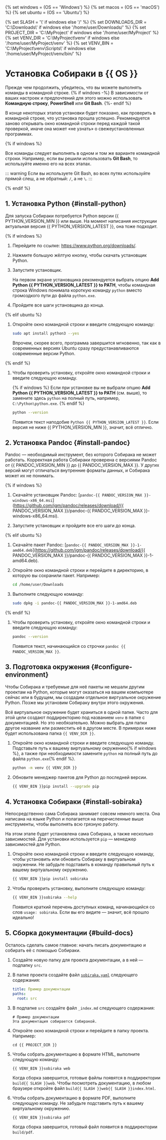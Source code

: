 {% set windows = (OS == 'Windows') %}
{% set macos = (OS == 'macOS') %}
{% set ubuntu = (OS == 'Ubuntu') %}

{% set SLASH = '\\' if windows else '/' %}
{% set DOWNLOADS_DIR = 'C:\\Downloads\\' if windows else '/home/user/Downloads/' %}
{% set PROJECT_DIR = 'C:\\MyProject' if windows else '/home/user/MyProject' %}
{% set VENV_DIR = 'C:\\MyProject\\venv' if windows else '/home/user/MyProject/venv' %}
{% set VENV_BIN = 'C:\\MyProject\\venv\\Scripts\\' if windows else '/home/user/MyProject/venv/bin/' %}

# Установка Собираки в {{ OS }}

Прежде чем продолжить, убедитесь, что вы можете выполнять команды в командной строке.
{% if windows -%}
В зависимости от ваших настроек и предпочтений для этого можно использовать **Командную строку**, **PowerShell** или **Git Bash**.
{%- endif %}

В конце некоторых этапов установки будет показано, как проверить в командной строке, что установка прошла успешно. Рекомендуется заново открывать окно командной строки перед каждой такой проверкой, иначе она может «не узнать» о свежеустановленных программах.

{% if windows %}

Все команды следует выполнять в одном и том же варианте командной строки. Например, если вы решили использовать **Git Bash**, то используйте именно его на всех этапах.

::: warning
Если вы используете Git Bash, во всех путях используйте прямой слеш, а не обратный: `/`, а не `\`.
:::

{% endif %}

## 1. Установка Python {#install-python}

Для запуска Собираки потребуется Python версии {{ PYTHON_VERSION_MIN }} или выше. На момент написания инструкции актуальная версия {{ PYTHON_VERSION_LATEST }}, она тоже подходит.

{% if windows %}

1. Перейдите по ссылке: <https://www.python.org/downloads/>.

1. Нажмите большую жёлтую кнопку, чтобы скачать установщик Python.

1. Запустите установщик.

   На первом экране установщика рекомендуется выбрать опцию **Add Python {{ PYTHON_VERSION_LATEST }} to PATH**, чтобы командная строка Windows понимала короткую команду `python` вместо громоздкого пути до файла `python.exe`.

1. Пройдите все шаги установщика до конца.

{% elif ubuntu %}

1. Откройте окно командной строки и введите следующую команду:

   ```sh
   sudo apt install python3 --yes
   ```

   Впрочем, скорее всего, программа завершится мгновенно, так как в современных версиях Ubuntu сразу предустанавливаются современные версии Python.

{% endif %}

1. Чтобы проверить установку, откройте окно командной строки и введите следующую команду.

   {% if windows %}
   Если при установке вы не выбрали опцию **Add Python {{ PYTHON_VERSION_LATEST }} to PATH** (см. выше), то замените здесь `python` на полный путь, например, `C:\Python\python.exe`.
   {% endif %}

   ```sh
   python --version
   ```

   Появится текст наподобие `Python {{ PYTHON_VERSION_LATEST }}`. Если версия не ниже {{ PYTHON_VERSION_MIN }}, значит, всё отлично.

## 2. Установка Pandoc {#install-pandoc}

Pandoc — необходимый инструмент, без которого Собирака не может работать. Корректная работа Собираки проверена с версиями Pandoc от {{ PANDOC_VERSION_MIN }} до {{ PANDOC_VERSION_MAX }}. У других версий могут отличаться внутренние форматы данных, и Собирака может их не понимать.

{% if windows %}

1. Скачайте установщик Pandoc: [`pandoc-{{ PANDOC_VERSION_MAX }}-windows-x86_64.msi`](https://github.com/jgm/pandoc/releases/download/{{ PANDOC_VERSION_MAX }}/pandoc-{{ PANDOC_VERSION_MAX }}-windows-x86_64.msi).

1. Запустите установщик и пройдите все его шаги до конца.

{% elif ubuntu %}

1. Скачайте пакет Pandoc: [`pandoc-{{ PANDOC_VERSION_MAX }}-1-amd64.deb`](https://github.com/jgm/pandoc/releases/download/{{ PANDOC_VERSION_MAX }}/pandoc-{{ PANDOC_VERSION_MAX }}-1-amd64.deb).

1. Откройте окно командной строки и перейдите в директорию, в которую вы сохранили пакет. Например:

   ```sh
   cd /home/user/Downloads
   ```

1. Выполните следующую команду:

   ```sh
   sudo dpkg -i pandoc-{{ PANDOC_VERSION_MAX }}-1-amd64.deb
   ```

{% endif %}

1. Чтобы проверить установку, откройте окно командной строки и введите следующую команду:

   ```sh
   pandoc --version
   ```

   Появится текст, начинающийся со строчки `pandoc {{ PANDOC_VERSION_MAX }}`.

## 3. Подготовка окружения {#configure-environment}

Чтобы Собирака и требуемые для неё пакеты не мешали другим проектам на Python, которые могут оказаться на вашем компьютере сейчас или в будущем, мы создадим отдельное виртуальное окружение Python. Позже мы установим Собираку внутри этого окружения.

Всё виртуальное окружение будет храниться в одной папке. Часто для этой цели создают поддиректорию под названием `venv` в папке с документацией. Но это необязательно. Можно выбрать для папки другое название или разместить её в другом месте. В примерах ниже будет использована папка `{{ VENV_DIR }}`.

1. Откройте окно командной строки и введите следующую команду. Подставьте путь к вашему виртуальному окружению{% if windows %}, а также при необходимости замените `python` на полный путь до файла `python.exe`{% endif %}.

   ```sh
   python -m venv {{ VENV_DIR }}
   ```

1. Обновите менеджер пакетов для Python до последней версии.

   ```sh
   {{ VENV_BIN }}pip install --upgrade pip
   ```

## 4. Установка Собираки {#install-sobiraka}

Непосредственно сама Собирака занимает совсем немного места. Она написана на языке Python и полагается на перечисленные выше инструменты, чтобы выполнять всю грязную работу.

На этом этапе будет установлена сама Собирака, а также несколько зависимостей. Для установки используется `pip` — менеджер зависимостей для Python.

1. Откройте окно командной строки и введите следующую команду, чтобы установить или обновить Собираку в виртуальном окружении. Не забудьте подставить в команду правильный путь к вашему виртуальному окружению.

   ```sh
   {{ VENV_BIN }}pip install sobiraka
   ```

1. Чтобы проверить установку, выполните следующую команду:

   ```sh
   {{ VENV_BIN }}sobiraka --help
   ```

   Появится краткий перечень доступных команд, начинающийся со слов `usage: sobiraka`. Если вы его видите — значит, всё прошло идеально!

## 5. Сборка документации {#build-docs}

Осталось сделать самое главное: начать писать документацию и собирать её с помощью Собираки.

1. Создайте новую папку для проекта документации, а в ней — подпапку `src`.

1. В папке проекта создайте файл [`sobiraka.yaml`](../reference/configuration.md) следующего содержания:

   ```yaml
   title: Пример документации
   paths:
     root: src
   ```

1. В подпапке `src` создайте файл `_index.md` следующего содержания:

       # Пример документации
       Эта документация собирается Собиракой.

1. Откройте окно командной строки и перейдите в папку проекта. Например:

       cd {{ PROJECT_DIR }}

1. Чтобы собрать документацию в формате HTML, выполните следующую команду:

       {{ VENV_BIN }}sobiraka web

   Когда сборка завершится, готовые файлы появятся в поддиректории `build{{ SLASH }}web`. Чтобы посмотреть документацию, в любом браузере откройте файл `build{{ SLASH }}web{{ SLASH }}index.html`.

1. Чтобы собрать документацию в формате PDF, выполните следующую команду. Не забудьте подставить путь к вашему виртуальному окружению.

       {{ VENV_BIN }}sobiraka pdf

   Когда сборка завершится, готовый файл появится в поддиректории `build/pdf`.